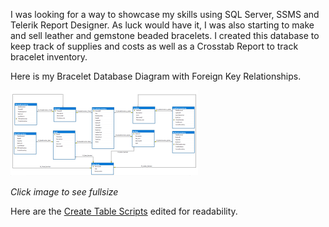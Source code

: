 

I was looking for a way to showcase my skills using SQL Server, SSMS and Telerik Report Designer.  As luck would have it, I was also starting to make and sell leather and gemstone beaded bracelets.  I created this database to keep track of supplies and costs as well as a Crosstab Report to track bracelet inventory.


Here is my Bracelet Database Diagram with Foreign Key Relationships.

[![Bracelet Database Diagram](images/DatabaseDiagramwithFK-thumb.png)](images/DatabaseDiagramwithFK-full.png)


_Click image to see fullsize_



Here are the [Create Table Scripts](tables.sql) edited for readability.

















